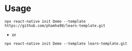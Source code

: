 
# Usage
```
npx react-native init Demo --template https://github.com/phamha98/learn-template.git
```
- or
```
npx react-native init Demo --template learn-template.git
```
